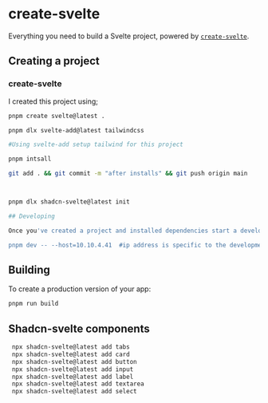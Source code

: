 # create-svelte

Everything you need to build a Svelte project, powered by [`create-svelte`](https://github.com/sveltejs/kit/tree/main/packages/create-svelte).

## Creating a project

### create-svelte

I created this project using;

```bash
pnpm create svelte@latest .

pnpm dlx svelte-add@latest tailwindcss

#Using svelte-add setup tailwind for this project

pnpm intsall

git add . && git commit -m "after installs" && git push origin main



pnpm dlx shadcn-svelte@latest init

## Developing

Once you've created a project and installed dependencies start a development server:

pnpm dev -- --host=10.10.4.41  #ip address is specific to the development server.
```

## Building

To create a production version of your app:

```bash
pnpm run build
```
 ## Shadcn-svelte components

 ```bash
  npx shadcn-svelte@latest add tabs
  npx shadcn-svelte@latest add card
  npx shadcn-svelte@latest add button
  npx shadcn-svelte@latest add input
  npx shadcn-svelte@latest add label
  npx shadcn-svelte@latest add textarea
  npx shadcn-svelte@latest add select
 ```